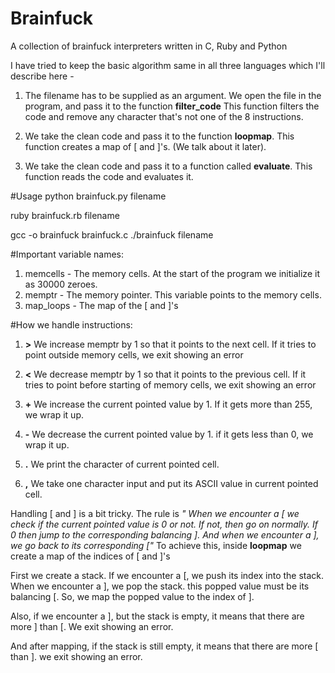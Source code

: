 # Brainfuck
A collection of brainfuck interpreters written in C, Ruby and Python

I have tried to keep the basic algorithm same in all three languages which I'll describe here - 

1. The filename has to be supplied as an argument. We open the file in the program, and pass it to the function <b>filter_code</b>
      This function filters the code and remove any character that's not one of the 8 instructions.
      
2. We take the clean code and pass it to the function <b>loopmap</b>.
      This function creates a map of [ and ]'s. (We talk about it later).
      
3. We take the clean code and pass it to a function called <b>evaluate</b>. This function reads the code and evaluates it.

#Usage
python brainfuck.py filename

ruby brainfuck.rb filename

gcc -o brainfuck brainfuck.c
./brainfuck filename

#Important variable names:

1. memcells - The memory cells. At the start of the program we initialize it as 30000 zeroes.
2. memptr - The memory pointer. This variable points to the memory cells.
3. map_loops - The map of the [ and ]'s

#How we handle instructions:

1. <b>></b>  We increase memptr by 1 so that it points to the next cell. If it tries to point outside memory cells, we exit showing an error

2. <b><</b>  We decrease memptr by 1 so that it points to the previous cell. If it tries to point before starting of memory cells, we exit showing an error

3. <b>+</b> We increase the current pointed value by 1. If it gets more than 255, we wrap it up.

4. <b>-</b> We decrease the current pointed value by 1. if it gets less than 0, we wrap it up.

5. <b>.</b> We print the character of current pointed cell.

6. <b>,</b> We take one character input and put its ASCII value in current pointed cell.

Handling [ and ] is a bit tricky. The rule is <i>" When we encounter a [ we check if the current pointed value is 0 or not. If not, then go on normally. If 0 then jump to the corresponding balancing ]. And when we encounter a ], we go back to its corresponding ["</i>
To achieve this, inside <b>loopmap</b> we create a map of the indices of [ and ]'s

First we create a stack. If we encounter a [, we push its index into the stack. When we encounter a ], we pop the stack. this popped value must be its balancing [. So, we map the popped value to the index of ].

Also, if we encounter a ], but the stack is empty, it means that there are more ] than [. We exit showing an error.

And after mapping, if the stack is still empty, it means that there are more [ than ]. we exit showing an error.
